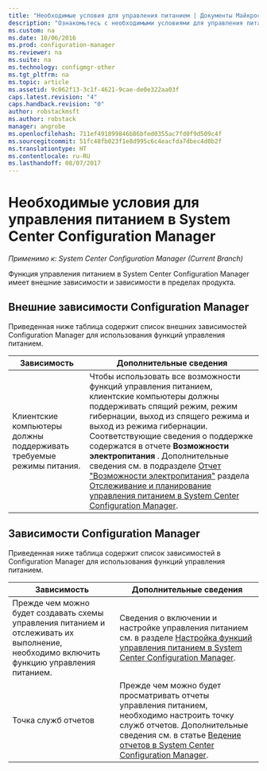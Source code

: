 ```yaml
---
title: "Необходимые условия для управления питанием | Документы Майкрософт"
description: "Ознакомьтесь с необходимыми условиями для управления питанием в System Center Configuration Manager."
ms.custom: na
ms.date: 10/06/2016
ms.prod: configuration-manager
ms.reviewer: na
ms.suite: na
ms.technology: configmgr-other
ms.tgt_pltfrm: na
ms.topic: article
ms.assetid: 9c062f13-3c1f-4621-9cae-de0e322aa03f
caps.latest.revision: "4"
caps.handback.revision: "0"
author: robstackmsft
ms.author: robstack
manager: angrobe
ms.openlocfilehash: 711ef491899846b86bfed0355ac7fd0f9d509c4f
ms.sourcegitcommit: 51fc48fb023f1e8d995c6c4eacfda7dbec4d0b2f
ms.translationtype: HT
ms.contentlocale: ru-RU
ms.lasthandoff: 08/07/2017
---
```

# <a name="prerequisites-for-power-management-in-system-center-configuration-manager"></a>Необходимые условия для управления питанием в System Center Configuration Manager

*Применимо к: System Center Configuration Manager (Current Branch)*

Функция управления питанием в System Center Configuration Manager имеет внешние зависимости и зависимости в пределах продукта.  

## <a name="dependencies-external-to-configuration-manager"></a>Внешние зависимости Configuration Manager  
 Приведенная ниже таблица содержит список внешних зависимостей Configuration Manager для использования функций управления питанием.  

|Зависимость|Дополнительные сведения|  
|----------------|----------------------|  
|Клиентские компьютеры должны поддерживать требуемые режимы питания.|Чтобы использовать все возможности функций управления питанием, клиентские компьютеры должны поддерживать спящий режим, режим гибернации, выход из спящего режима и выход из режима гибернации. Соответствующие сведения о поддержке содержатся в отчете **Возможности электропитания** . Дополнительные сведения см. в подразделе [Отчет "Возможности электропитания"](../../../../core/clients/manage/power/monitor-and-plan-for-power-management.md#BKMK_Capabilites) раздела [Отслеживание и планирование управления питанием в System Center Configuration Manager](../../../../core/clients/manage/power/monitor-and-plan-for-power-management.md).|  

## <a name="configuration-manager-dependencies"></a>Зависимости Configuration Manager  
 Приведенная ниже таблица содержит список зависимостей в Configuration Manager для использования функций управления питанием.  

|Зависимость|Дополнительные сведения|  
|----------------|----------------------|  
|Прежде чем можно будет создавать схемы управления питанием и отслеживать их выполнение, необходимо включить функцию управления питанием.|Сведения о включении и настройке управления питанием см. в разделе [Настройка функций управления питанием в System Center Configuration Manager](../../../../core/clients/manage/power/configuring-power-management.md).|  
|Точка служб отчетов|Прежде чем можно будет просматривать отчеты управления питанием, необходимо настроить точку служб отчетов. Дополнительные сведения см. в статье [Ведение отчетов в System Center Configuration Manager](../../../../core/servers/manage/reporting.md).|  
